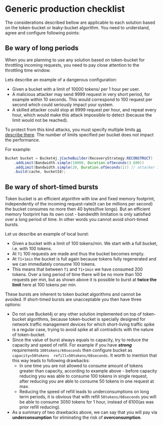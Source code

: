 # Generic production checklist
The considerations described bellow are applicable to each solution based on the token-bucket or leaky-bucket algorithm.
You need to understand, agree and configure following points:

## Be wary of long periods
When you are planning to use any solution based on token-bucket for throttling incoming requests,
you need to pay close attention to the throttling time window.

Lets describe an example of a dangerous configuration:
* Given a bucket with a limit of 10000 tokens/ per 1 hour per user.
* A malicious attacker may send 9999 request in very short period, for example within 10 seconds. This would correspond to 100 request per second which could seriously impact your system.
* A skilled attacker could stop at 9999 request per hour, and repeat every hour, which would make this attack impossible to detect (because the limit would not be reached).

To protect from this kind attacks, you must specify multiple limits [as describe there](https://github.com/vladimir-bukhtoyarov/bucket4j/blob/master/doc-pages/advanced-usage.md#example-of-multiple-bandwidth).
The number of limits specified per bucket does not impact the performance.

For example:
```java
Bucket bucket = Bucket4j.jCacheBuilder(RecoveryStrategy.RECONSTRUCT)
    .addLimit(Bandwidth.simple(10000, Duration.ofSeconds(3_600))
    .addLimit(Bandwidth.simple(20, Duration.ofSeconds(1)) // attacker is unable to achieve 1000RPS and crash service in short time
    .build(cache, bucketId);
```

## Be wary of short-timed bursts
Token bucket is an efficient algorithm with low and fixed memory footprint, independently of the incoming request-rate(it can be millions per second) the bucket consumes no more then 40 bytes(five longs).
But an efficient memory footprint has its own cost - bandwidth limitation is only satisfied over a long period of time. In other words you cannot avoid short-timed bursts.

Let us describe an example of local burst:
* Given a bucket with a limit of 100 tokens/min. We start with a full bucket, i.e. with 100 tokens.
* At ```T1``` 100 requests are made and thus the bucket becomes empty.
* At ```T1+1min``` the bucket is full again because tokens fully regenerated and we can immediately consume 100 tokens.
* This means that between  ```T1``` and ```T1+1min``` we have consumed 200 tokens. Over a long period of time there will be no more than 100 requests per min, but as shown above it is possible to burst at **twice the limit** here at 100 tokens per min.

These bursts are inherent to token bucket algorithms and cannot be avoided. If short-timed bursts are unacceptable you then have three options:
* Do not use Bucket4j or any other solution implemented on top of token-bucket algorithms, because token-bucket is specially designed for network traffic management devices for which short-living traffic spike is a regular case, trying to avoid spike at all contradicts with the nature of token-bucket.
* Since the value of burst always equals to capacity, try to reduce the capacity and speed of refill. For example if you have ***strong*** requirements ```100tokens/60seconds``` then configure bucket as ```capacity=50tokens  refill=50tokens/60seconds```. It worth to mention that this way leads to following drawbacks:
  * In one time you are not allowed to consume amount of tokens greater than capacity, according to example above - before capacity reducing you was able to consume 100 tokens in single request, after reducing you are able to consume 50 tokens in one request at max.
  * Reducing the speed of refill leads to underconsumptions on long term periods, it is obvious that with refill ```50tokens/60seconds``` you will be able to consume 3050 tokens for 1 hour, instead of 6100(as was prior refill reducing).
* As a summary of two drawbacks above, we can say that you will pay via **underconsumption** for eliminating the risk of **overconsumption**.
